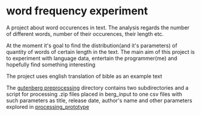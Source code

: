 # word frequency experiment
A project about word occurences in text. The analysis regards the number of different words, number of their occurences, their length etc.

At the moment it's goal to find the distribution(and it's parameters) of quantity of words of certain length in the text. The main aim of this project is to experiment with language data, entertain the programmer(me) and hopefully find something interesting

The project uses english translation of bible as an example text

The [gutenberg preprocessing](https://github.com/my-alaska/data-science-projects-exercises/tree/main/word-frequency-experiment/gutenberg_preprocessing) directory contains two subdirectories and a script for processing .zip files placed in berg_input to one csv files with such parameters as title, release date, author's name and other parameters explored in [processing_prototype](https://github.com/my-alaska/data-science-projects-exercises/blob/main/word-frequency-experiment/processing_prototype.ipynb)